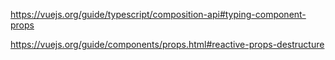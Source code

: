 https://vuejs.org/guide/typescript/composition-api#typing-component-props

https://vuejs.org/guide/components/props.html#reactive-props-destructure